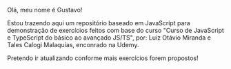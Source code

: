 Olá, meu nome é Gustavo!

Estou trazendo aqui um repositório baseado em JavaScript para demonstração de exercícios feitos com base do curso "Curso de JavaScript e TypeScript do básico ao avançado JS/TS", por: Luiz Otávio Miranda e Tales Calogi Malaquias, enconrado na Udemy.

Pretendo ir atualizando conforme mais exercícios forem propostos!
